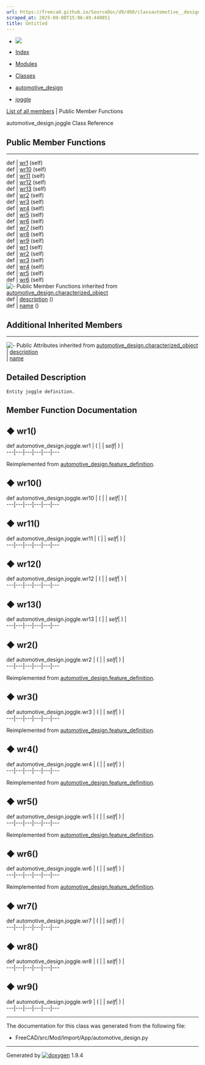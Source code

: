 ```yaml
---
url: https://freecad.github.io/SourceDoc/d9/d60/classautomotive__design_1_1joggle.html
scraped_at: 2025-09-08T15:06:49.440851
title: Untitled
---
```


  * [ ![](https://www.freecad.org/svg/logo-freecad.svg) ](https://freecadweb.org "FreeCAD")
  * [Index](../../index.html "Index")
  * [Modules](../../modules.html "Modules list")
  * [Classes](../../annotated.html "Annotated list")

  * [automotive_design](../../d4/ddf/namespaceautomotive__design.html)
  * [joggle](../../d9/d60/classautomotive__design_1_1joggle.html)

[List of all members](../../da/d59/classautomotive__design_1_1joggle-members.html) | Public Member Functions

automotive_design.joggle Class Reference

##  Public Member Functions  
  
---  
def | [wr1](../../d9/d60/classautomotive__design_1_1joggle.html#ae67f2ee1b44c2ea9d543dffc42f62495) (self)  
def | [wr10](../../d9/d60/classautomotive__design_1_1joggle.html#af2c85d12dd63170885c922bc758af02f) (self)  
def | [wr11](../../d9/d60/classautomotive__design_1_1joggle.html#aa439cab69308b8a8b95040e0a17eb9f0) (self)  
def | [wr12](../../d9/d60/classautomotive__design_1_1joggle.html#a8789f70b80104c3cf0c5396cee136448) (self)  
def | [wr13](../../d9/d60/classautomotive__design_1_1joggle.html#ac648f7865e5f7896bc91f33fc3926a4b) (self)  
def | [wr2](../../d9/d60/classautomotive__design_1_1joggle.html#a1c6d1cbd554c34c122fa28af94fca7b9) (self)  
def | [wr3](../../d9/d60/classautomotive__design_1_1joggle.html#a022cdf806df821b0f1e36fd76292c0ae) (self)  
def | [wr4](../../d9/d60/classautomotive__design_1_1joggle.html#a9ac9a65dca9af2b9174fba24d061af69) (self)  
def | [wr5](../../d9/d60/classautomotive__design_1_1joggle.html#afb6730d822a645b7431d500b94efc707) (self)  
def | [wr6](../../d9/d60/classautomotive__design_1_1joggle.html#a4a25582b0481633fef226f4a734d1bb1) (self)  
def | [wr7](../../d9/d60/classautomotive__design_1_1joggle.html#acb99041fa1df3ff7660222a6eb76ed46) (self)  
def | [wr8](../../d9/d60/classautomotive__design_1_1joggle.html#a103b821917c1365156665546275894ce) (self)  
def | [wr9](../../d9/d60/classautomotive__design_1_1joggle.html#a116b99b115d57391be1b7084d5167d58) (self)  
def | [wr1](../../d3/dfb/classautomotive__design_1_1feature__definition.html#a92407bcd4758e436063b80bf387b4ad3) (self)  
def | [wr2](../../d3/dfb/classautomotive__design_1_1feature__definition.html#a4156a8adc8e4c289b45353a1fa929498) (self)  
def | [wr3](../../d3/dfb/classautomotive__design_1_1feature__definition.html#a15de671bc3f6f86a4ca9389d8c123e7e) (self)  
def | [wr4](../../d3/dfb/classautomotive__design_1_1feature__definition.html#a49b6a3e5e7595418f491f1e2ca458bce) (self)  
def | [wr5](../../d3/dfb/classautomotive__design_1_1feature__definition.html#a35b2887a3b6f678a5a66030e98b96688) (self)  
def | [wr6](../../d3/dfb/classautomotive__design_1_1feature__definition.html#a8f5db23d29552f91c5905ed80b279cf2) (self)  
![-](../../closed.png) Public Member Functions inherited from
[automotive_design.characterized_object](../../db/d3b/classautomotive__design_1_1characterized__object.html)  
def | [description](../../db/d3b/classautomotive__design_1_1characterized__object.html#a17dd543300fffba362a4b2e5730ae6b7) ()  
def | [name](../../db/d3b/classautomotive__design_1_1characterized__object.html#a6d89b5ffa630d8ea73bc698b0afa41de) ()  
  
##  Additional Inherited Members  
  
---  
![-](../../closed.png) Public Attributes inherited from
[automotive_design.characterized_object](../../db/d3b/classautomotive__design_1_1characterized__object.html)  
|
[description](../../db/d3b/classautomotive__design_1_1characterized__object.html#a4839bffcdba4a07cdadd0d2c64b0012b)  
|
[name](../../db/d3b/classautomotive__design_1_1characterized__object.html#afeb3fe7e8a6ac29d07dfeaf631417d8f)  
  
## Detailed Description

    
    
    Entity joggle definition.

## Member Function Documentation

## ◆ wr1()

def automotive_design.joggle.wr1  | ( |  | _self_| ) |   
---|---|---|---|---|---  
  
Reimplemented from
[automotive_design.feature_definition](../../d3/dfb/classautomotive__design_1_1feature__definition.html#a92407bcd4758e436063b80bf387b4ad3).

## ◆ wr10()

def automotive_design.joggle.wr10  | ( |  | _self_| ) |   
---|---|---|---|---|---  
  
## ◆ wr11()

def automotive_design.joggle.wr11  | ( |  | _self_| ) |   
---|---|---|---|---|---  
  
## ◆ wr12()

def automotive_design.joggle.wr12  | ( |  | _self_| ) |   
---|---|---|---|---|---  
  
## ◆ wr13()

def automotive_design.joggle.wr13  | ( |  | _self_| ) |   
---|---|---|---|---|---  
  
## ◆ wr2()

def automotive_design.joggle.wr2  | ( |  | _self_| ) |   
---|---|---|---|---|---  
  
Reimplemented from
[automotive_design.feature_definition](../../d3/dfb/classautomotive__design_1_1feature__definition.html#a4156a8adc8e4c289b45353a1fa929498).

## ◆ wr3()

def automotive_design.joggle.wr3  | ( |  | _self_| ) |   
---|---|---|---|---|---  
  
Reimplemented from
[automotive_design.feature_definition](../../d3/dfb/classautomotive__design_1_1feature__definition.html#a15de671bc3f6f86a4ca9389d8c123e7e).

## ◆ wr4()

def automotive_design.joggle.wr4  | ( |  | _self_| ) |   
---|---|---|---|---|---  
  
Reimplemented from
[automotive_design.feature_definition](../../d3/dfb/classautomotive__design_1_1feature__definition.html#a49b6a3e5e7595418f491f1e2ca458bce).

## ◆ wr5()

def automotive_design.joggle.wr5  | ( |  | _self_| ) |   
---|---|---|---|---|---  
  
Reimplemented from
[automotive_design.feature_definition](../../d3/dfb/classautomotive__design_1_1feature__definition.html#a35b2887a3b6f678a5a66030e98b96688).

## ◆ wr6()

def automotive_design.joggle.wr6  | ( |  | _self_| ) |   
---|---|---|---|---|---  
  
Reimplemented from
[automotive_design.feature_definition](../../d3/dfb/classautomotive__design_1_1feature__definition.html#a8f5db23d29552f91c5905ed80b279cf2).

## ◆ wr7()

def automotive_design.joggle.wr7  | ( |  | _self_| ) |   
---|---|---|---|---|---  
  
## ◆ wr8()

def automotive_design.joggle.wr8  | ( |  | _self_| ) |   
---|---|---|---|---|---  
  
## ◆ wr9()

def automotive_design.joggle.wr9  | ( |  | _self_| ) |   
---|---|---|---|---|---  
  
* * *

The documentation for this class was generated from the following file:

  * FreeCAD/src/Mod/Import/App/automotive_design.py

* * *

Generated by
[![doxygen](../../doxygen.svg)](https://www.doxygen.org/index.html) 1.9.4

